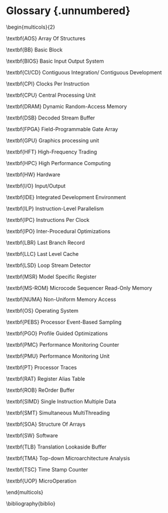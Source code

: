 # Glossary {.unnumbered}

\begin{multicols}{2}

\textbf{AOS} Array Of Structures

\textbf{BB} Basic Block

\textbf{BIOS} Basic Input Output System

\textbf{CI/CD} Contiguous Integration/ Contiguous Development

\textbf{CPI} Clocks Per Instruction

\textbf{CPU} Central Processing Unit

\textbf{DRAM} Dynamic Random-Access Memory

\textbf{DSB} Decoded Stream Buffer

\textbf{FPGA} Field-Programmable Gate Array

\textbf{GPU} Graphics processing unit

\textbf{HFT} High-Frequency Trading

\textbf{HPC} High Performance Computing

\textbf{HW} Hardware

\textbf{I/O} Input/Output

\textbf{IDE} Integrated Development Environment

\textbf{ILP} Instruction-Level Parallelism

\textbf{IPC} Instructions Per Clock

\textbf{IPO} Inter-Procedural Optimizations

\textbf{LBR} Last Branch Record

\textbf{LLC} Last Level Cache

\textbf{LSD} Loop Stream Detector

\textbf{MSR} Model Specific Register

\textbf{MS-ROM} Microcode Sequencer Read-Only Memory

\textbf{NUMA} Non-Uniform Memory Access

\textbf{OS} Operating System

\textbf{PEBS} Processor Event-Based Sampling

\textbf{PGO} Profile Guided Optimizations

\textbf{PMC} Performance Monitoring Counter

\textbf{PMU} Performance Monitoring Unit

\textbf{PT} Processor Traces

\textbf{RAT} Register Alias Table

\textbf{ROB} ReOrder Buffer

\textbf{SIMD} Single Instruction Multiple Data

\textbf{SMT} Simultaneous MultiThreading

\textbf{SOA} Structure Of Arrays

\textbf{SW} Software

\textbf{TLB} Translation Lookaside Buffer

\textbf{TMA} Top-down Microarchitecture Analysis

\textbf{TSC} Time Stamp Counter

\textbf{UOP} MicroOperation

\end{multicols}

\bibliography{biblio}

